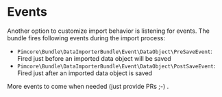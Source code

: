 # Events

Another option to customize import behavior is listening for events. The bundle fires following events during the 
import process: 

- `Pimcore\Bundle\DataImporterBundle\Event\DataObject\PreSaveEvent`: Fired just before an imported data object will be saved
- `Pimcore\Bundle\DataImporterBundle\Event\DataObject\PostSaveEvent`: Fired just after an imported data object is saved

More events to come when needed (just provide PRs ;-) . 